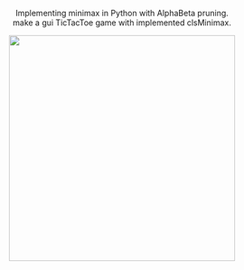 <p align="center">
Implementing minimax in Python with AlphaBeta pruning.<br />
make a gui TicTacToe game with implemented clsMinimax.
</p>
<p align="center">
<img src="https://github.com/farahbakhsh3/minimax_python/blob/master/Cover.png" width=400 />
</p>
